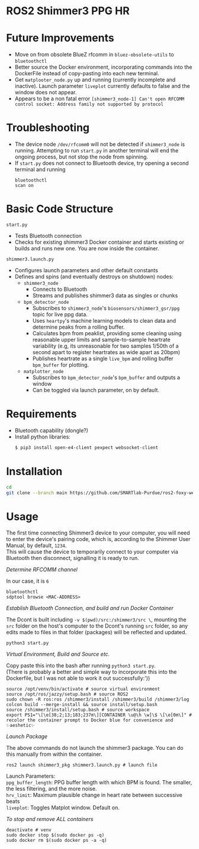 # ROS2 Shimmer3 PPG HR 

# Future Improvements
- Move on from obsolete BlueZ rfcomm in `bluez-obsolete-utils` to `bluetoothctl`
- Better source the Docker environment, incorporating commands into the DockerFile instead of copy-pasting into each new terminal.
- Get `matplooter_node.py` up and running (currently incomplete and inactive). Launch parameter `liveplot` currently defaults to false and the window does not appear.
- Appears to be a non fatal error `[shimmer3_node-1] Can't open RFCOMM control socket: Address family not supported by protocol`

# Troubleshooting
- The device node `/dev/rfcomm0` will not be detected if `shimmer3_node` is running. Attempting to run `start.py` in another terminal will end the ongoing process, but not stop the node from spinning.
- If `start.py` does not connect to Bluetooth device, try opening a second terminal and running
    ```
    bluetoothctl
    scan on
    ``` 

# Basic Code Structure
`start.py`
- Tests Bluetooth connection
- Checks for existing shimmer3 Docker container and starts existing or builds and runs new one. You are now inside the container.

`shimmer3.launch.py`
- Configures launch parameters and other default constants 
- Defines and spins (and eventually destroys on shutdown) nodes:
  -  `shimmer3_node`
      - Connects to Bluetooth
      - Streams and publishes shimmer3 data as singles or chunks 
  -  `bpm_detector_node`
      - Subscribes to  `shimmer3_node`'s `biosensors/shimmer3_gsr/ppg` topic for live ppg data.
      - Uses `heartpy`'s machine learning models to clean data and determine peaks from a rolling buffer.
      - Calculates bpm from peaklist, providing some cleaning using reasonable upper limits and sample-to-sample heartrate variability (e.g, its unreasonable for two samples 1/50th of a second apart to register heartrates as wide apart as 20bpm) 
      - Publishes heartrate as a single `live_bpm` and rolling buffer `bpm_buffer` for plotting. 
  -  `matplotter_node`
      - Subscribes to `bpm_detector_node`'s `bpm_buffer` and outputs a window
      - Can be toggled via launch parameter, on by default. 

# Requirements
- Bluetooth capability (dongle?)
- Install python libraries:
  ```bash
  $ pip3 install open-e4-client pexpect websocket-client
  ```

# Installation
```bash
cd 
git clone --branch main https://github.com/SMARTlab-Purdue/ros2-foxy-wearable-biosensors.git shimmer3
```

# Usage

The first time connecting Shimmer3 device to your computer, you will need to enter the device's pairing code, which is, according to the Shimmer User Manual, by default, `1234`. <br>
This will cause the device to temporarily connect to your computer via Bluetooth then disconnect, signalling it is ready to run.

*Determine RFCOMM channel*

In our case, it is `6`
```
bluetoothctl
sdptool browse <MAC-ADDRESS>
```

*Establish Bluetooth Connection, and build and run Docker Container*

The Dcont is built including `-v $(pwd)/src:/shimmer3/src \`, mounting the `src` folder on the host's computer to the Dcont's running `src` folder, so any edits made to files in that folder (packages) will be reflected and updated.
```
python3 start.py
```

*Virtual Environment, Build and Source etc.* 

Copy paste this into the bash after running `python3 start.py`. <br>
(There is probably a better and simple way to incorporate this into the Dockerfile, but I was not able to work it out successfully:'))
```
source /opt/venv/bin/activate # source virtual environment
source /opt/ros/jazzy/setup.bash # source ROS2
sudo chown -R ros:ros /shimmer3/install /shimmer3/build /shimmer3/log
colcon build --merge-install && source install/setup.bash
source /shimmer3/install/setup.bash # source workspace
export PS1="\[\e[38;2;13;183;237m\][CONTAINER \u@\h \w]\$ \[\e[0m\]" # recolor the container prompt to Docker blue for convenience and ✨aeshetic✨
```

*Launch Package*

The above commands do not launch the shimmer3 package. You can do this manually from within the container.

```
ros2 launch shimmer3_pkg shimmer3.launch.py # launch file
```
Launch Parameters:<br>
`ppg_buffer_length`: PPG buffer length with which BPM is found. The smaller, the less filtering, and the more noise.<br>
`hrv_limit`: Maximum plausible change in heart rate between successive beats<br>
`liveplot`: Toggles Matplot window.  Default on.

*To stop and remove ALL containers*
```
deactivate # venv
sudo docker stop $(sudo docker ps -q)
sudo docker rm $(sudo docker ps -a -q)
```
